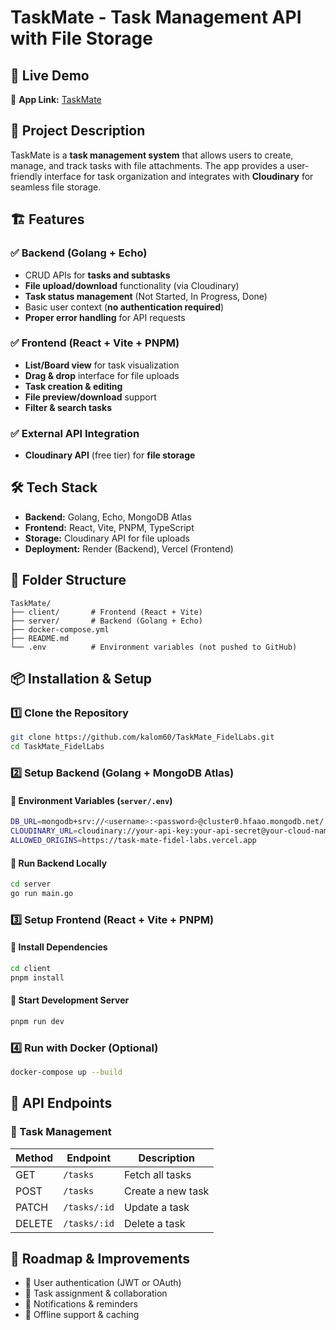 # TaskMate - Task Management API with File Storage

## 🚀 Live Demo
🔗 **App Link:** [TaskMate](https://task-mate-fidel-labs.vercel.app/)

## 📌 Project Description
TaskMate is a **task management system** that allows users to create, manage, and track tasks with file attachments. The app provides a user-friendly interface for task organization and integrates with **Cloudinary** for seamless file storage.

## 🏗 Features
### ✅ Backend (Golang + Echo)
- CRUD APIs for **tasks and subtasks**
- **File upload/download** functionality (via Cloudinary)
- **Task status management** (Not Started, In Progress, Done)
- Basic user context (**no authentication required**)
- **Proper error handling** for API requests

### ✅ Frontend (React + Vite + PNPM)
- **List/Board view** for task visualization
- **Drag & drop** interface for file uploads
- **Task creation & editing**
- **File preview/download** support
- **Filter & search tasks**

### ✅ External API Integration
- **Cloudinary API** (free tier) for **file storage**

## 🛠 Tech Stack
- **Backend:** Golang, Echo, MongoDB Atlas
- **Frontend:** React, Vite, PNPM, TypeScript
- **Storage:** Cloudinary API for file uploads
- **Deployment:** Render (Backend), Vercel (Frontend)

## 📂 Folder Structure
```
TaskMate/
├── client/       # Frontend (React + Vite)
├── server/       # Backend (Golang + Echo)
├── docker-compose.yml
├── README.md
└── .env          # Environment variables (not pushed to GitHub)
```

## 📦 Installation & Setup
### 1️⃣ Clone the Repository
```sh
git clone https://github.com/kalom60/TaskMate_FidelLabs.git
cd TaskMate_FidelLabs 
```

### 2️⃣ Setup Backend (Golang + MongoDB Atlas)
#### 🔹 Environment Variables (`server/.env`)
```sh
DB_URL=mongodb+srv://<username>:<password>@cluster0.hfaao.mongodb.net/
CLOUDINARY_URL=cloudinary://your-api-key:your-api-secret@your-cloud-name
ALLOWED_ORIGINS=https://task-mate-fidel-labs.vercel.app
```
#### 🔹 Run Backend Locally
```sh
cd server
go run main.go
```

### 3️⃣ Setup Frontend (React + Vite + PNPM)
#### 🔹 Install Dependencies
```sh
cd client
pnpm install
```
#### 🔹 Start Development Server
```sh
pnpm run dev
```

### 4️⃣ Run with Docker (Optional)
```sh
docker-compose up --build
```

## 🚀 API Endpoints
### 📌 Task Management
| Method | Endpoint       | Description               |
|--------|--------------|---------------------------|
| GET    | `/tasks`      | Fetch all tasks          |
| POST   | `/tasks`      | Create a new task        |
| PATCH  | `/tasks/:id`  | Update a task            |
| DELETE | `/tasks/:id`  | Delete a task            |


## 🚧 Roadmap & Improvements
- 🔹 User authentication (JWT or OAuth)
- 🔹 Task assignment & collaboration
- 🔹 Notifications & reminders
- 🔹 Offline support & caching
